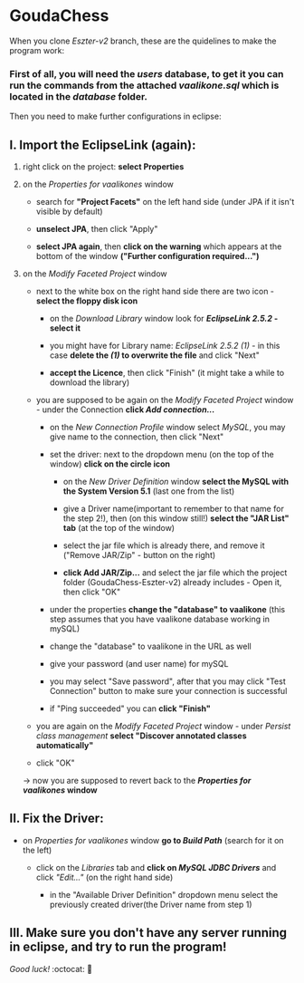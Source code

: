 # GoudaChess

When you clone *Eszter-v2* branch, these are the quidelines to make the program work:

### First of all, you will need the ***users* database**, to get it you can **run the commands from the attached *vaalikone.sql*** which is located in the *database* folder. 
Then you need to make further configurations in eclipse:

## I. Import the EclipseLink (again):

1. right click on the project: **select Properties**
    
    
2. on the *Properties for vaalikones* window

    * search for **"Project Facets"** on the left hand side (under JPA if it isn't visible by default)

    * **unselect JPA**, then click "Apply" 
   
    * **select JPA again**, then **click on the warning** which appears at the bottom of the window **("Further configuration required...")**
   
3. on the *Modify Faceted Project* window 

    * next to the white box on the right hand side there are two icon - **select the floppy disk icon**
   
        * on the *Download Library* window look for ***EclipseLink 2.5.2* - select it**

        * you might have for Library name: *EclipseLink 2.5.2 (1)* - in this case **delete the *(1)* to overwrite the file** and click "Next"

        * **accept the Licence**, then click "Finish" (it might take a while to download the library)

    * you are supposed to be again on the *Modify Faceted Project* window - under the Connection **click    *Add connection...***

        * on the *New Connection Profile* window select *MySQL*, you may give name to the connection, then click "Next"

        * set the driver: next to the dropdown menu (on the top of the window) **click on the circle icon**

            * on the *New Driver Definition* window **select the MySQL with the System Version 5.1** (last one from the list)

            * give a Driver name(important to remember to that name for the step 2!), then (on this window still!) **select the "JAR List" tab** (at the top of the window)

            * select the jar file which is already there, and remove it ("Remove JAR/Zip" - button on the right)

            * **click Add JAR/Zip...** and select the jar file which the project folder (GoudaChess-Eszter-v2) already includes - Open it, then click "OK"

        * under the properties **change the "database" to vaalikone** (this step assumes that you have vaalikone database working in mySQL) 

        * change the "database" to vaalikone in the URL as well

        * give your password (and user name) for mySQL
        
        * you may select "Save password", after that you may click "Test Connection" button to make sure your connection is successful

        * if "Ping succeeded" you can **click "Finish"**

    * you are again on the *Modify Faceted Project* window - under *Persist class management* **select "Discover annotated classes automatically"**

    * click "OK"

    -> now you are supposed to revert back to the ***Properties for vaalikones* window**


## II. Fix the Driver:

 * on *Properties for vaalikones* window **go to *Build Path*** (search for it on the left)

    * click on the *Libraries* tab and **click on *MySQL JDBC Drivers*** and click *"Edit..."* (on the right hand side)

        * in the "Available Driver Definition" dropdown menu select the previously created driver(the Driver name from step 1)


## III. Make sure you don't have any server running in eclipse, and try to run the program!


*Good luck!* :octocat:  :metal: 
